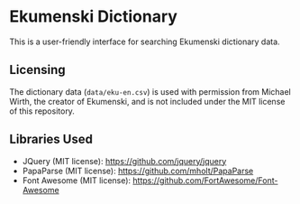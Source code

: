 # Ekumenski Dictionary

This is a user-friendly interface for searching Ekumenski dictionary data.

## Licensing

The dictionary data (`data/eku-en.csv`) is used with permission from Michael Wirth, the creator of Ekumenski, and is not included under the MIT license of this repository.

## Libraries Used

- JQuery (MIT license): https://github.com/jquery/jquery
- PapaParse (MIT license): https://github.com/mholt/PapaParse
- Font Awesome (MIT license): https://github.com/FortAwesome/Font-Awesome

